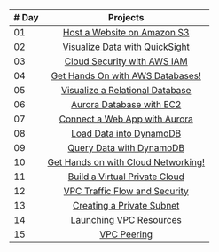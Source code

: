 |# Day | Projects                                                    |
|------|:---------------------------------------------------------:|
| 01  |  [Host a Website on Amazon S3](./Host%20a%20Website%20on%20Amazon%20S3.md)|
| 02  |  [Visualize Data with QuickSight](./Visualize%20data%20with%20QuickSight.md)|
| 03  |  [Cloud Security with AWS IAM](./Cloud%20Security%20with%20AWS%20IAM.md)|
| 04  |  [Get Hands On with AWS Databases!](./Databases/Get%20Hands%20On%20with%20AWS%20Databases.md)| 
| 05  |  [Visualize a Relational Database](./Databases/Visualize%20a%20Relational%20Database.md)|
| 06  |  [Aurora Database with EC2](./Databases/Aurora%20Database%20with%20EC2.md)|
| 07  |  [Connect a Web App with Aurora](./Databases/Connect%20a%20Web%20App%20with%20Aurora.md)|
| 08  |  [Load Data into DynamoDB](./Databases/Load%20Data%20into%20DynamoDB.md)|
| 09  |  [Query Data with DynamoDB](./Databases/Query%20Data%20with%20DynamoDB.md)|
| 10  |  [Get Hands on with Cloud Networking!](./Networking/Get%20Hands%20on%20with%20Cloud%20Networking!.md)|
| 11  |  [Build a Virtual Private Cloud](./Networking/Build%20a%20Virtual%20Private%20Cloud.md)|
| 12  |  [VPC Traffic Flow and Security](./Networking/VPC%20Traffic%20Flow%20and%20Security.md)|
| 13  |  [Creating a Private Subnet](./Networking/Creating%20a%20Private%20Subnet.md)|
| 14  |  [Launching VPC Resources](./Networking/Launching%20VPC%20Resources.md)|
| 15  |  [VPC Peering](./Networking/VPC%20Peering.md)|
